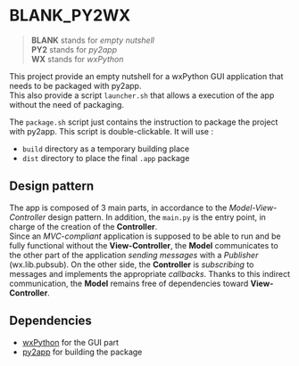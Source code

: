 # BLANK_PY2WX

> **BLANK** stands for *empty nutshell*  
> **PY2** stands for *py2app*  
> **WX** stands for *wxPython*  

This project provide an empty nutshell for a wxPython GUI application that needs to be packaged with py2app.  
This also provide a script `launcher.sh` that allows a execution of the app without the need of packaging.

The `package.sh` script just contains the instruction to package the project with py2app. This script is double-clickable. It will use :

- `build` directory as a temporary building place
- `dist` directory to place the final `.app` package

## Design pattern

The app is composed of 3 main parts, in accordance to the *Model-View-Controller* design pattern. In addition, the `main.py` is the entry point, in charge of the creation of the **Controller**.  
Since an *MVC-compliant* application is supposed to be able to run and be fully functional without the **View-Controller**, the **Model** communicates to the other part of the application *sending messages* with a *Publisher* (wx.lib.pubsub). On the other side, the **Controller**  is *subscribing* to messages and implements the appropriate *callbacks*. Thanks to this indirect communication, the **Model** remains free of  dependencies toward **View-Controller**.  

## Dependencies

- [wxPython](http://www.wxpython.org/) for the GUI part
- [py2app](https://pypi.python.org/pypi/py2app/) for building the package